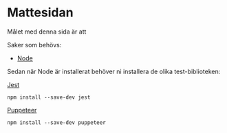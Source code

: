 # Mattesidan

Målet med denna sida är att

Saker som behövs:

- [Node](https://nodejs.org/en/)

Sedan när Node är installerat behöver ni installera de olika test-biblioteken:

[Jest](https://jestjs.io/docs/en/getting-started)

```
npm install --save-dev jest
```

[Puppeteer](https://github.com/puppeteer/puppeteer#puppeteer)

```
npm install --save-dev puppeteer
```
